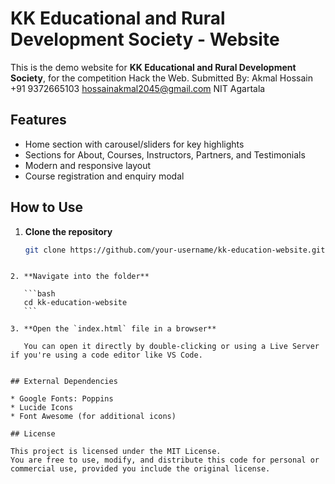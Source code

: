 # KK Educational and Rural Development Society - Website

This is the demo website for **KK Educational and Rural Development Society**, for the competition Hack the Web.
Submitted By:
Akmal Hossain
+91 9372665103
hossainakmal2045@gmail.com
NIT Agartala

## Features

- Home section with carousel/sliders for key highlights  
- Sections for About, Courses, Instructors, Partners, and Testimonials  
- Modern and responsive layout  
- Course registration and enquiry modal  

## How to Use

1. **Clone the repository**

   ```bash
   git clone https://github.com/your-username/kk-education-website.git
````

2. **Navigate into the folder**

   ```bash
   cd kk-education-website
   ```

3. **Open the `index.html` file in a browser**

   You can open it directly by double-clicking or using a Live Server if you're using a code editor like VS Code.


## External Dependencies

* Google Fonts: Poppins
* Lucide Icons
* Font Awesome (for additional icons)

## License

This project is licensed under the MIT License.
You are free to use, modify, and distribute this code for personal or commercial use, provided you include the original license.
